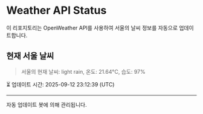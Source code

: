 
# Weather API Status

이 리포지토리는 OpenWeather API를 사용하여 서울의 날씨 정보를 자동으로 업데이트합니다.

## 현재 서울 날씨
> 서울의 현재 날씨: light rain, 온도: 21.64°C, 습도: 97%

⏳ 업데이트 시간: 2025-09-12 23:12:39 (UTC)

---
자동 업데이트 봇에 의해 관리됩니다.
